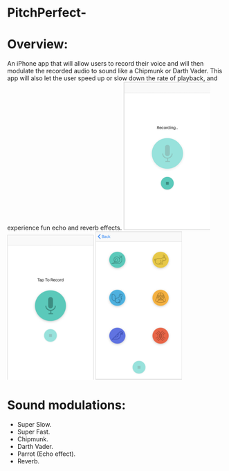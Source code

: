 # PitchPerfect-

# Overview:

An iPhone app that will allow users to record their voice and will then modulate the recorded audio to sound like a Chipmunk or Darth Vader. This app will also let the user speed up or slow down the rate of playback, and experience fun echo and reverb effects.
     <img src="image/1.png" width=200 length= 200>
     <img src="image/2.png" width=200 length= 200>
     <img src="image/3.png" width=200 length= 200>
     
 # Sound modulations:

  - Super Slow.
  - Super Fast.
  - Chipmunk.
  - Darth Vader.
  - Parrot (Echo effect).
  - Reverb.
